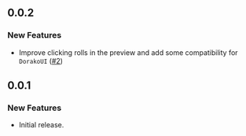 ## 0.0.2

### New Features

-   Improve clicking rolls in the preview and add some compatibility for `DorakoUI` ([#2](https://github.com/In3luki/pf2e-request-rolls/pull/2))

## 0.0.1

### New Features

-   Initial release.
